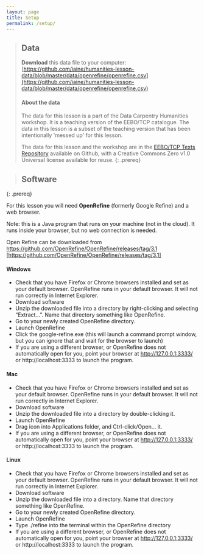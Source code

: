 ```yaml
---
layout: page
title: Setup
permalink: /setup/
---
```


> ## Data
> **Download** this data file to your computer: [https://github.com/iaine/humanities-lesson-data/blob/master/data/openrefine/openrefine.csv](https://github.com/iaine/humanities-lesson-data/blob/master/data/openrefine/openrefine.csv)
>
> #### About the data
> The data for this lesson is a part of the Data Carpentry Humanities workshop. 
> It is a teaching version of the EEBO/TCP catalogue. The data in this lesson
> is a subset of the teaching version that has been intentionally 'messed up'
> for this lesson. 
> 
> The data for this lesson and the workshop are in the 
> [EEBO/TCP Texts Repository](https://github.com/textcreationpartnership/Texts) 
> available on Github, with a Creative Commons Zero v1.0 Universal license 
> available for reuse.
{: .prereq}

> ## Software
{: .prereq}

For this lesson you will need **OpenRefine** (formerly Google Refine) and a
web browser.

Note: this is a Java program that runs on your machine (not in the cloud). It runs inside your browser, but no web connection is needed.

Open Refine can be downloaded from https://github.com/OpenRefine/OpenRefine/releases/tag/3.1 [https://github.com/OpenRefine/OpenRefine/releases/tag/3.1]



#### Windows

- Check that you have Firefox or Chrome browsers installed and set as your 
default browser. OpenRefine runs in your default browser. It will not run correctly in Internet Explorer.
- Download software
- Unzip the downloaded file into a directory by right-clicking and 
selecting “Extract…”. Name that directory something like OpenRefine.
- Go to your newly created OpenRefine directory.
- Launch OpenRefine
- Click the google-refine.exe (this will launch a command prompt window, but you can ignore that and wait for the browser to launch)
- If you are using a different browser, or OpenRefine does not automatically open for you, point your browser at http://127.0.0.1:3333/ or http://localhost:3333 to launch the program.

#### Mac

- Check that you have Firefox or Chrome browsers installed and set as your 
default browser. OpenRefine runs in your default browser. It will not run correctly in Internet Explorer.
- Download software
- Unzip the downloaded file into a directory by double-clicking it. 
- Launch OpenRefine
- Drag icon into Applications folder, and Ctrl-click/Open… it. 
- If you are using a different browser, or OpenRefine does not automatically open for you, point your browser at http://127.0.0.1:3333/ or http://localhost:3333 to launch the program.

#### Linux

- Check that you have Firefox or Chrome browsers installed and set as your 
default browser. OpenRefine runs in your default browser. It will not run correctly in Internet Explorer.
- Download software
- Unzip the downloaded file into a directory. Name 
that directory something like OpenRefine.
- Go to your newly created OpenRefine directory.
- Launch OpenRefine
- Type ./refine into the terminal within the OpenRefine directory
- If you are using a different browser, or OpenRefine does not automatically open for you, point your browser at http://127.0.0.1:3333/ or http://localhost:3333 to launch the program.

